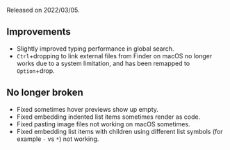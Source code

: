 Released on 2022/03/05.

## Improvements

- Slightly improved typing performance in global search.
- `Ctrl`+dropping to link external files from Finder on macOS no longer works due to a system limitation, and has been remapped to `Option`+drop.

## No longer broken

- Fixed sometimes hover previews show up empty.
- Fixed embedding indented list items sometimes render as code.
- Fixed pasting image files not working on macOS sometimes.
- Fixed embedding list items with children using different list symbols (for example `-` vs `*`) not working. 
